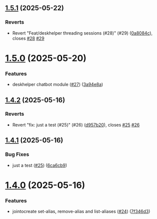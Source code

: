 ## [1.5.1](https://github.com/phonevox/voxbot/compare/v1.5.0...v1.5.1) (2025-05-22)


### Reverts

* Revert "Feat/deskhelper threading sessions (#28)" (#29) ([0a8084c](https://github.com/phonevox/voxbot/commit/0a8084c7e21d409a1818acf1be02b20802298b81)), closes [#28](https://github.com/phonevox/voxbot/issues/28) [#29](https://github.com/phonevox/voxbot/issues/29)



# [1.5.0](https://github.com/phonevox/voxbot/compare/v1.4.2...v1.5.0) (2025-05-20)


### Features

* deskhelper chatbot module ([#27](https://github.com/phonevox/voxbot/issues/27)) ([3a94e8a](https://github.com/phonevox/voxbot/commit/3a94e8a4b801a1768c40d1bb506473a3e86d5048))



## [1.4.2](https://github.com/phonevox/voxbot/compare/v1.4.1...v1.4.2) (2025-05-16)


### Reverts

* Revert "fix: just a test (#25)" (#26) ([d957b20](https://github.com/phonevox/voxbot/commit/d957b204bc55eaaae80530505e6123a6671d5848)), closes [#25](https://github.com/phonevox/voxbot/issues/25) [#26](https://github.com/phonevox/voxbot/issues/26)



## [1.4.1](https://github.com/phonevox/voxbot/compare/v1.4.0...v1.4.1) (2025-05-16)


### Bug Fixes

* just a test ([#25](https://github.com/phonevox/voxbot/issues/25)) ([6ca6cb9](https://github.com/phonevox/voxbot/commit/6ca6cb96d58eb8a836564dc7d3ab888f0847dc7c))



# [1.4.0](https://github.com/phonevox/voxbot/compare/v1.3.1...v1.4.0) (2025-05-16)


### Features

* jointocreate set-alias, remove-alias and list-aliases ([#24](https://github.com/phonevox/voxbot/issues/24)) ([7f346d3](https://github.com/phonevox/voxbot/commit/7f346d381579cafd798abe78705d6bee4efe3670))



